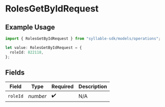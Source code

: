 # RolesGetByIdRequest

## Example Usage

```typescript
import { RolesGetByIdRequest } from "syllable-sdk/models/operations";

let value: RolesGetByIdRequest = {
  roleId: 822118,
};
```

## Fields

| Field              | Type               | Required           | Description        |
| ------------------ | ------------------ | ------------------ | ------------------ |
| `roleId`           | *number*           | :heavy_check_mark: | N/A                |